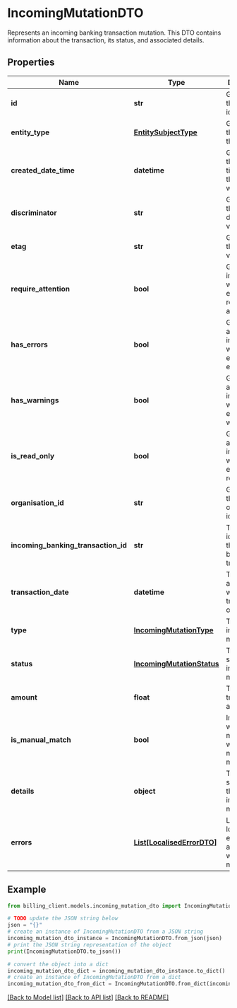 # IncomingMutationDTO

Represents an incoming banking transaction mutation.  This DTO contains information about the transaction, its status, and associated details.

## Properties

Name | Type | Description | Notes
------------ | ------------- | ------------- | -------------
**id** | **str** | Gets or sets the unique identifier. | [optional] 
**entity_type** | [**EntitySubjectType**](EntitySubjectType.md) | Gets or sets the type of the entity. | [optional] 
**created_date_time** | **datetime** | Gets or sets the date and time when the entity was created. | [optional] 
**discriminator** | **str** | Gets or sets the discriminator value. | [optional] 
**etag** | **str** | Gets or sets the ETag value. | [optional] 
**require_attention** | **bool** | Gets a value indicating whether the entity requires attention. | [optional] [readonly] 
**has_errors** | **bool** | Gets or sets a value indicating whether the entity has errors. | [optional] 
**has_warnings** | **bool** | Gets or sets a value indicating whether the entity has warnings. | [optional] 
**is_read_only** | **bool** | Gets or sets a value indicating whether the entity is read-only. | [optional] 
**organisation_id** | **str** | Gets or sets the organization identifier. | [optional] 
**incoming_banking_transaction_id** | **str** | The unique identifier of the incoming banking transaction. | [optional] 
**transaction_date** | **datetime** | The date and time when the transaction occurred. | [optional] 
**type** | [**IncomingMutationType**](IncomingMutationType.md) | The type of incoming mutation. | [optional] 
**status** | [**IncomingMutationStatus**](IncomingMutationStatus.md) | The current status of the incoming mutation. | [optional] 
**amount** | **float** | The transaction amount. | [optional] 
**is_manual_match** | **bool** | Indicates whether this mutation was manually matched. | [optional] 
**details** | **object** | The details specific to this type of incoming mutation. | [optional] 
**errors** | [**List[LocalisedErrorDTO]**](LocalisedErrorDTO.md) | List of localized errors associated with this mutation. | [optional] 

## Example

```python
from billing_client.models.incoming_mutation_dto import IncomingMutationDTO

# TODO update the JSON string below
json = "{}"
# create an instance of IncomingMutationDTO from a JSON string
incoming_mutation_dto_instance = IncomingMutationDTO.from_json(json)
# print the JSON string representation of the object
print(IncomingMutationDTO.to_json())

# convert the object into a dict
incoming_mutation_dto_dict = incoming_mutation_dto_instance.to_dict()
# create an instance of IncomingMutationDTO from a dict
incoming_mutation_dto_from_dict = IncomingMutationDTO.from_dict(incoming_mutation_dto_dict)
```
[[Back to Model list]](../README.md#documentation-for-models) [[Back to API list]](../README.md#documentation-for-api-endpoints) [[Back to README]](../README.md)


